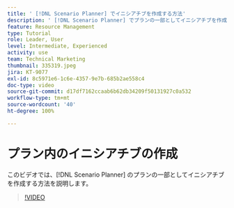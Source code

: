 ```yaml
---
title: ' [!DNL Scenario Planner] でイニシアチブを作成する方法'
description: ' [!DNL Scenario Planner] でプランの一部としてイニシアチブを作成する方法を説明します。'
feature: Resource Management
type: Tutorial
role: Leader, User
level: Intermediate, Experienced
activity: use
team: Technical Marketing
thumbnail: 335319.jpeg
jira: KT-9077
exl-id: 8c5971e6-1c6e-4357-9e7b-685b2ae558c4
doc-type: video
source-git-commit: d17df7162ccaab6b62db34209f50131927c0a532
workflow-type: tm+mt
source-wordcount: '40'
ht-degree: 100%

---
```


# プラン内のイニシアチブの作成

このビデオでは、[!DNL Scenario Planner] のプランの一部としてイニシアチブを作成する方法を説明します。

>[!VIDEO](https://video.tv.adobe.com/v/335319/?quality=12&learn=on&enablevpops)
